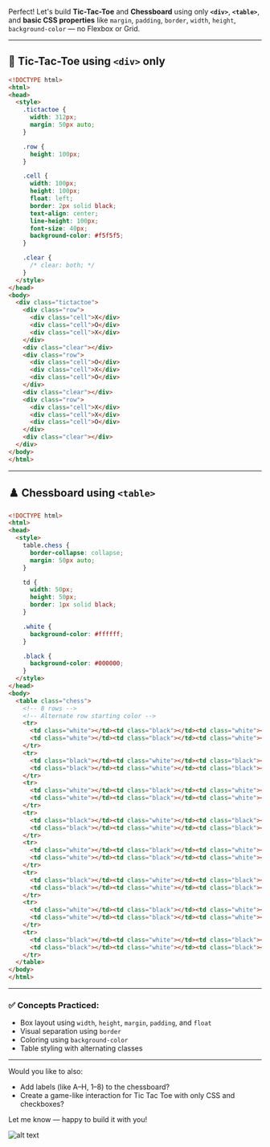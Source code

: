 Perfect! Let's build **Tic-Tac-Toe** and **Chessboard** using only **`<div>`**, **`<table>`**, and **basic CSS properties** like `margin`, `padding`, `border`, `width`, `height`, `background-color` — no Flexbox or Grid.

---

## 🎯 Tic-Tac-Toe using `<div>` only

```html
<!DOCTYPE html>
<html>
<head>
  <style>
    .tictactoe {
      width: 312px;
      margin: 50px auto;
    }

    .row {
      height: 100px;
    }

    .cell {
      width: 100px;
      height: 100px;
      float: left;
      border: 2px solid black;
      text-align: center;
      line-height: 100px;
      font-size: 40px;
      background-color: #f5f5f5;
    }

    .clear {
      /* clear: both; */
    }
  </style>
</head>
<body>
  <div class="tictactoe">
    <div class="row">
      <div class="cell">X</div>
      <div class="cell">O</div>
      <div class="cell">X</div>
    </div>
    <div class="clear"></div>
    <div class="row">
      <div class="cell">O</div>
      <div class="cell">X</div>
      <div class="cell">O</div>
    </div>
    <div class="clear"></div>
    <div class="row">
      <div class="cell">X</div>
      <div class="cell">X</div>
      <div class="cell">O</div>
    </div>
    <div class="clear"></div>
  </div>
</body>
</html>
```

---

## ♟️ Chessboard using `<table>`

```html
<!DOCTYPE html>
<html>
<head>
  <style>
    table.chess {
      border-collapse: collapse;
      margin: 50px auto;
    }

    td {
      width: 50px;
      height: 50px;
      border: 1px solid black;
    }

    .white {
      background-color: #ffffff;
    }

    .black {
      background-color: #000000;
    }
  </style>
</head>
<body>
  <table class="chess">
    <!-- 8 rows -->
    <!-- Alternate row starting color -->
    <tr>
      <td class="white"></td><td class="black"></td><td class="white"></td><td class="black"></td>
      <td class="white"></td><td class="black"></td><td class="white"></td><td class="black"></td>
    </tr>
    <tr>
      <td class="black"></td><td class="white"></td><td class="black"></td><td class="white"></td>
      <td class="black"></td><td class="white"></td><td class="black"></td><td class="white"></td>
    </tr>
    <tr>
      <td class="white"></td><td class="black"></td><td class="white"></td><td class="black"></td>
      <td class="white"></td><td class="black"></td><td class="white"></td><td class="black"></td>
    </tr>
    <tr>
      <td class="black"></td><td class="white"></td><td class="black"></td><td class="white"></td>
      <td class="black"></td><td class="white"></td><td class="black"></td><td class="white"></td>
    </tr>
    <tr>
      <td class="white"></td><td class="black"></td><td class="white"></td><td class="black"></td>
      <td class="white"></td><td class="black"></td><td class="white"></td><td class="black"></td>
    </tr>
    <tr>
      <td class="black"></td><td class="white"></td><td class="black"></td><td class="white"></td>
      <td class="black"></td><td class="white"></td><td class="black"></td><td class="white"></td>
    </tr>
    <tr>
      <td class="white"></td><td class="black"></td><td class="white"></td><td class="black"></td>
      <td class="white"></td><td class="black"></td><td class="white"></td><td class="black"></td>
    </tr>
    <tr>
      <td class="black"></td><td class="white"></td><td class="black"></td><td class="white"></td>
      <td class="black"></td><td class="white"></td><td class="black"></td><td class="white"></td>
    </tr>
  </table>
</body>
</html>
```

---

### ✅ Concepts Practiced:
- Box layout using `width`, `height`, `margin`, `padding`, and `float`
- Visual separation using `border`
- Coloring using `background-color`
- Table styling with alternating classes

---

Would you like to also:
- Add labels (like A–H, 1–8) to the chessboard?
- Create a game-like interaction for Tic Tac Toe with only CSS and checkboxes?

Let me know — happy to build it with you!


![alt text](image.png)